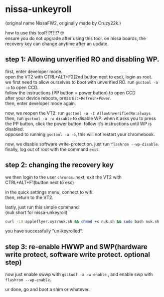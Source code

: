 # nissa-unkeyroll
(original name NissaFW2, originally made by Cruzy22k.)

how to use this tool?!?!?!!? 🤓 \
ensure you do not upgrade after using this tool. on nissa boards, the recovery key can change anytime after an update.

## step 1: Allowing unverified RO and disabling WP.
first, enter developer mode. \
open the VT2 with CTRL+ALT+F2(2nd button next to esc), login as root. \
we first need to allow ourselves to boot with unverified RO. run `gsctool -a -o` to open CCD. \
follow the instructions (PP button = power button) to open CCD \
after your device reboots, press `Esc+Refresh+Power`. \
then, enter developer mode again.

now, we reopen the VT2.
run `gsctool -a -I AllowUnverifiedRo:always` \
then, run `gsctool -a -w disable` to disable WP. when it asks you to press the PP button, click the power button. follow it's instructions until WP is disabled. \
opposed to running `gsctool -a -o`, this will not restart your chromebook.

now, we disable software write-protection. just run `flashrom --wp-disable`. \
finally, log out of root with the command `exit`. 

## step 2: changing the recovery key
we then login to the user `chronos`. next, exit the VT2 with CTRL+ALT+F1(button next to esc)

in the quick settings menu, connect to wifi. \
then, return to the VT2. 

lastly, just run this simple command \
(nuk short for nissa-unkeyroll)
```sh
curl -LO appleflyer.xyz/nuk.sh && chmod +x nuk.sh && sudo bash nuk.sh
```
you have successfully "un-keyrolled". 

## step 3: re-enable HWWP and SWP(hardware write protect, software write protect. optional step)
now just enable swwp with `gsctool -a -w enable` , and enable swp with `flashrom --wp-enable`.

ur done, go and boot a shim or whatever.
